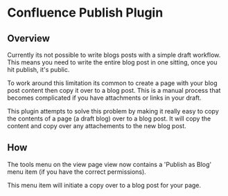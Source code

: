 Confluence Publish Plugin
=========================

Overview
--------

Currently its not possible to write blogs posts with a simple draft workflow.  This means you need to write the entire blog post in one sitting, once you hit publish, it's public.

To work around this limitation its common to create a page with your blog post content then copy it over to a blog post.  This is a manual process that becomes complicated if you have attachments or links in your draft.

This plugin attempts to solve this problem by making it really easy to copy the contents of a page (a draft blog) over to a blog post.  It will copy the content and copy over any attachements to the new blog post.

How
---

The tools menu on the view page view now contains a 'Publish as Blog' menu item (if you have the correct permissions).

This menu item will initiate a copy over to a blog post for your page.

